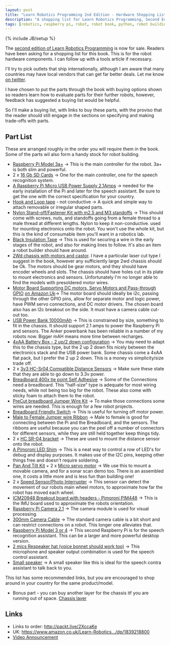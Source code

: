 ```yaml
---
layout: post
title: "Learn Robotics Programming 2nd Edition - Hardware Shopping List"
description: "A shopping list for Learn Robotics Programming, Second Edition"
tags: [robotics, raspberry pi, robot, robot book, python, robot building, learn robotics at home, robot electronics, robot chassis]
---
```

{% include JB/setup %}

The [second edition of Learn Robotics Programming](http://packt.live/2XccaKe) is now for sale. Readers have been asking for a shopping list for this book. This is for the robot hardware components. I can follow up with a tools article if necessary.

I'll try to pick outlets that ship internationally, although I am aware that many countries may have local vendors that can get far better deals. Let me know [on twitter](https://twitter.com/orionrobots).

I have chosen to put the parts through the book with buying options shown so readers learn how to evaluate parts for their further robots, however, feedback has suggested a buying list would be helpful.

So I'll make a buying list, with links to buy these parts, with the proviso that the reader should still engage in the sections on specifying and making trade-offs with parts.

## Part List

These are arranged roughly in the order you will require them in the book. Some of the parts wil also form a handy stock for robot building.

* [Raspberry Pi Model 3a+](https://thepihut.com/products/raspberry-pi-3-model-a-plus) -> This is the main controller for the robot. 3a+ is both slim and powerful.
* 2 x [16 Gb SD Cards](https://thepihut.com/products/sandisk-microsd-card-class-10-a1?variant=39641172377795) -> One for the main controller, one for the speech recognition system.
* [A Raspberry Pi Micro USB Power Supply 2.1Amps](https://thepihut.com/products/official-raspberry-pi-universal-power-supply) -> needed for the early installation of the Pi and later for the speech assistant. Be sure to get the one with the correct specification for your country.
* [Hook and Loop tape](https://thepihut.com/products/hook-loop-tape-2cm-x-100cm) - not conductive -> A quick and simple way to attach removable or irregular shaped parts.
* [Nylon Stand-off/Fastener Kit with m2.5 and M3 standoffs](https://www.aliexpress.com/item/33055524686.html) -> This should come with screws, nuts, and standoffs going from a female thread to a male thread at different lengths. Nylon to keep it non-conductive. used for mounting electronics onto the robot. You won't use the whole kit, but this is the kind of consumable item you'll want in a robotics lab.
* [Black Insulation Tape](https://thepihut.com/products/electrical-tape) -> This is used for securing a wire in the early stages of the robot, and also for making lines to follow. It's also an item a robot builder should have around.
* [2Wd chassis with motors and castor](https://www.aliexpress.com/item/1918412417.html). I have a particular laser cut type I suggest in the book, however any sufficiently large 2wd chassis should be Ok. The motors should be gear motors, and they should have encoder wheels and slots. The chassis should have holes cut in its plate to mount electronics and sensors. Unfortunately I'm no longer able to find the models with presoldered motor wires.
* [Motor Board Supporting DC motors, Servo Motors and Pass-through GPIO](https://www.aliexpress.com/item/32857529077.html) [on Amazon Uk](https://amzn.to/3q5NArp)-> The motor board should ideally be i2c, passing through the other GPIO pins, allow for separate motor and logic power, have PWM servo connections, and DC motor drivers. The chosen board also has an I2c breakout on the side. It must have a camera cable cut-out too.
* [USB Power Bank 10000mAh](https://amzn.to/3grFFVv) -> This is constrained by size, something to fit in the chassis. It should support 2.1 amps to power the Raspberry Pi and sensors. The Anker powerbank has been reliable in a number of my robots now. Bigger mAH means more time between recharges.
* [4xAA Battery Box - 2 up/2 down configuration](https://www.aliexpress.com/item/32971481065.html) -> You may need to adapt this to the chassis type, but the 2 up 2 down fits nicely between the electronics stack and the USB power bank. Some chassis come a 4xAA flat pack, but I prefer the 2 up 2 down. This is a money vs simplicity/size trade off.
* 2 x [3v3 HC-Sr04 Compatible Distance Sensors](https://thepihut.com/products/ultrasonic-distance-sensor-3v-or-5v-hc-sr04-compatible) -> Make sure these state that they are able to go down to 3.3v power.
* [Breadboard 400x tie point Self Adhesive](https://thepihut.com/products/raspberry-pi-breadboard-half-size) -> Some of the Connections need a breadboard. This "half-size" type is adequate for most wiring needs, while not being too big for the robot. These also come with sticky foam to attach them to the robot.
* [PreCut breadboard Jumper Wire Kit](https://thepihut.com/products/jumper-wire-kit-140-piece) -> To make those connections some wires are needed. This is enough for a few robot projects.
* [Breadboard Friendly Switch](https://thepihut.com/products/breadboard-friendly-spdt-slide-switch) -> This is useful for turning off motor power.
* [Male to Female Jumper wire Ribbon](https://thepihut.com/products/premium-female-male-extension-jumper-wires-20-x-6) -> Male to female is good for connecting between the Pi and the Breadboard, and the sensors. The ribbons are useful because you can the peel off a number of connectors for different sensors, while they are still held together keep things tidy.
* 2 x [HC SR-04 bracket](https://www.aliexpress.com/item/1005001291276347.html) -> These are used to mount the distance sensor onto the robot.
* [A Pimoroni LED Shim](https://thepihut.com/products/led-shim) -> This is a neat way to control a row of LED's for debug and display purposes. It makes use of the I2C pins, keeping other things free and doesn't require soldering.
* [Pan And Tilt Kit](https://thepihut.com/products/unassembled-mini-pan-tilt-kit-without-micro-servos) + 2 x [Micro servo motor](https://thepihut.com/products/servo-motor-sg92r-micro) -> We use this to mount a movable camera, and for a sonar scan demo too. There is an assembled one, it costs a little more and is less fun than building one!
* 2 x [Speed Sensor/Photo Interrupter](https://thepihut.com/products/photo-interrupter-sensor) -> This sensor can detect the movement of our robots main wheel motors, to approximate how far the robot has moved each wheel.
* [ICM20948 Breakout board with headers - Pimoroni PIM448](https://thepihut.com/products/icm20948-9dof-motion-sensor-breakout) -> This is the IMU board used to approximate the robots orientation.
* [Raspberry Pi Camera 2.1](https://thepihut.com/products/raspberry-pi-camera-module) -> The camera module is used for visual processing.
* [300mm Camera Cable](https://thepihut.com/products/flex-cable-for-raspberry-pi-camera-or-display-300mm-12) -> The standard camera cable is a bit short and can restrict connections on a robot. This longer one alleviates that.
* [Raspberry Pi Model 3 or 4](https://thepihut.com/products/raspberry-pi-4-model-b?_pos=1&_sid=36b755587&_ss=r) -> This second Raspberry Pi is for the speech recognition assistant. This can be a larger and more powerful desktop version.
* [2 mics Respeaker hat (voice bonnet should work too)](https://thepihut.com/products/respeaker-2-mics-phat?_pos=1&_sid=c030729ab&_ss=r) -> This microphone and speaker output combination is used for the speech control assistant.
* [Small speaker](https://thepihut.com/products/mono-enclosed-speaker-3w-4-ohm) -> A small speaker like this is ideal for the speech contra assistant to talk back to you.

This list has some recommended links, but you are encouraged to shop around in your country for the same product/model.

* Bonus part - you can buy another layer for the chassis itf you are running out of space. [Chassis layer](https://www.aliexpress.com/item/32848304260.html)

## Links

* Links to order: <http://packt.live/2XccaKe>
* UK: <https://www.amazon.co.uk/Learn-Robotics.../dp/1839218800>
* [Video Announcement](https://www.youtube.com/watch?v=wCL8LrQ8RcA)
